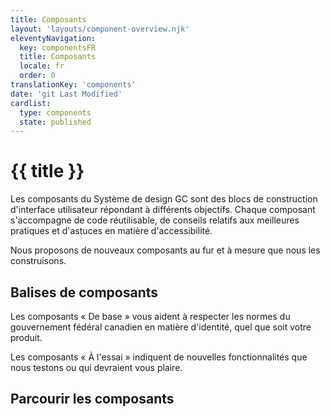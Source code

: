 ```yaml
---
title: Composants
layout: 'layouts/component-overview.njk'
eleventyNavigation:
  key: componentsFR
  title: Composants
  locale: fr
  order: 0
translationKey: 'components'
date: 'git Last Modified'
cardlist:
  type: components
  state: published
---
```


# {{ title }}

Les composants du Système de design GC sont des blocs de construction d'interface utilisateur répondant à différents objectifs. Chaque composant s'accompagne de code réutilisable, de conseils relatifs aux meilleures pratiques et d'astuces en matière d'accessibilité.

Nous proposons de nouveaux composants au fur et à mesure que nous les construisons.

## Balises de composants

Les composants « De base » vous aident à respecter les normes du gouvernement fédéral canadien en matière d'identité, quel que soit votre produit.

Les composants « À l'essai » indiquent de nouvelles fonctionnalités que nous testons ou qui devraient vous plaire.

## Parcourir les composants
